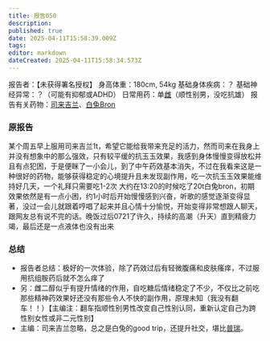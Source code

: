```yaml
---
title: 报告050
description: 
published: true
date: 2025-04-11T15:58:39.009Z
tags: 
editor: markdown
dateCreated: 2025-04-11T15:58:34.573Z
---
```


报告者：【未获得署名授权】
身高体重：180cm, 54kg
基础身体疾病：？
基础神经异常：？（可能有抑郁或ADHD）
日常用药：单[雌](/E2/)（顺性别男，没吃抗雄）
报告有关药物：[司来吉兰](/%E5%8F%B8%E6%9D%A5%E5%90%89%E5%85%B0-%E8%8B%AF%E4%B9%99%E8%83%BA-%E5%AE%89%E9%9D%9E%E4%BB%96%E9%85%AE/)、[白兔Bron](/%E7%99%BD%E5%85%94Bron/)

### 原报告
某个周五早上服用司来吉兰1t，希望它能给我带来充足的活力，然而司来在我身上并没有想象中的那么强效，只有较平缓的抗玉玉效果，我感到身体慢慢变得放松并且有点犯困，于是便眯了一小会儿，到了中午药效基本消失，不过在我看来这是一种很好的药物，能够获得稳定的心境提升且未发现副作用，吃一次抗玉玉效果能维持好几天，一个礼拜只需要吃1-2次
大约在13:20的时候吃了20t白兔bron，初期效果依然是有一点小困，约1小时后开始慢慢感到兴奋，听歌的感觉逐渐变得显著，没过一会儿就跟着哼唱了起来并且心情十分愉悦，开始变得非常想跟人聊天，跟网友总有说不完的话。晚饭过后0721了许久，持续的高潮（升天）直到精疲力竭，最后还是一点液体也没有出来

### 总结
- 报告者总结：极好的一次体验，除了药效过后有轻微腹痛和皮肤瘙痒，不过服用抗组胺药后就不怎么痒了
- 另：雌二醇似乎有提升情绪的作用，自吃糖后情绪稳定了不少，不仅比之前吃那些精神药效果好还没有那些令人不快的副作用，原理未知（我没有翻车！！）【主编注：翻车指顺性别男性改变自己性别认同，重新认定自己为跨性别女性或非二元性别】
- 主编：司来吉兰忽略，总之是白兔的good trip，还提升社交，堪比[普瑞](/PR80/)。
